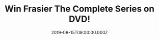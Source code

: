 ---
campaign-uuid: "c-059a7bda-010c-4062-b092-a5e41202de7a"
type: "Competition"
category: "Gifts"
date: "2019-08-15T09:00:00.000Z"
end-date: "2019-09-15T23:59:00.000Z"
disable-form: false
is_promoted: false
has_entry_page: true
title: "Win Frasier The Complete Series on DVD!"
competition-description: "<p>The doctor is in! We are giving away Frasier The Complete\
  \ Series including all eleven seasons of the award-winning spinoff from Cheers to\
  \ one lucky member to win! Frasier features an amazing ensemble cast, including\
  \ John Mahoney as Martin, Frasier's gruff, ex-cop father, Jane Leeves as Daphne,\
  \ the eccentric British housekeeper, and David Hyde Pierce in his Emmy Award-winning\
  \ role as Dr. Niles Crane, Frasier's neurotic brother.</p>\n<p>Does it sound like\
  \ the best plan of your weekend? Click below for a chance to win.</p>\n"
hero-header: "Win Frasier The Complete Series on DVD!"
terms-confirmation: "N/A"
banner-img: "https://assets.expresslyapp.com/asset-bae327db-beef-48bf-94c4-27f1337c382a.jpg"
logo-left-href: "http://club.expressly.io"
logo-left-image: "https://assets.expresslyapp.com/asset-c03e7bd2-504a-46b9-bd55-c200553e6754.jpg"
logo-left-title: "Expressly Club"
bg-image-hero: "https://assets.expresslyapp.com/asset-3e3e40aa-92ae-451d-bfba-7e4976ead45b.jpg"
bg-image-first: "https://assets.expresslyapp.com/asset-27523736-1cbf-4966-b0a0-a62bf3d7da72.jpg"
section1-content: "<p>Frasier The Complete Series includes all eleven seasons of the\
  \ award-winning spinoff from Cheers. Kelsey Grammer reprises his Emmy Award-winning\
  \ role as Dr. Frasier Crane, a stuffy psychiatrist turned call-in radio host who\
  \ struggles to follow his own advice.</p>\n<p>Frasier features an amazing ensemble\
  \ cast, including John Mahoney as Martin, Frasier's gruff, ex-cop father, Jane Leeves\
  \ as Daphne, the eccentric British housekeeper, and David Hyde Pierce in his Emmy\
  \ Award-winning role as Dr. Niles Crane, Frasier's neurotic brother.</p>\n<p>Enjoy\
  \ the show's most memorable moments now! Enter the form below and it could be coming\
  \ home with you!</p>\n"
entry-title: "Win Frasier The Complete Series on DVD!"
entry-content: "<p>Enter the draw to win Frasier The Complete Series on DVD by completing\
  \ the form below before 23:59 on the 15th of September 2019.</p>\n"
has-winner: false
prize-description: "Frasier The Complete Series on DVD"
special-conditions: "Multiple entries are allowed up to one every day.\r\n\r\nThis\
  \ competition is also available on: http://aaa.nme.com/competitons/frasier-complete-series-dvd"
country-restrictions:
- "GB"
---